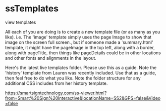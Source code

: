# ssTemplates
view templates

All each of you are doing is to create a new template file (or as many as you like).  i.e.  The 'image' template simply uses the page Image to show that image on the screen full screen., but if someone made a  'summary.html' template, it might have the pageImage in the top left, along with a border, along with pageTitle, then things like pageDetails could be in other locations and other fonts and alignments in the layout.

Here's the latest live templates folder.  Please use this as a guide.  Note the 'history' template from Lauren was recently included.  Use that as a guide, then feel free to do what you like.  Note the folder structure for any additional CSS includes from her history template.

https://smartsigntechnology.com/ss-viewer.html?from=Smart%20Sign%20Interactive&locationName=SS2&GPS=false&Video=false
